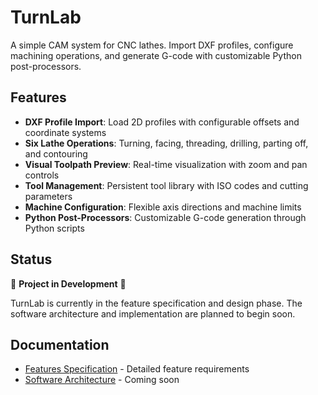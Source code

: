 # TurnLab

A simple CAM system for CNC lathes. Import DXF profiles, configure machining operations, and generate G-code with customizable Python post-processors.

## Features

- **DXF Profile Import**: Load 2D profiles with configurable offsets and coordinate systems
- **Six Lathe Operations**: Turning, facing, threading, drilling, parting off, and contouring
- **Visual Toolpath Preview**: Real-time visualization with zoom and pan controls
- **Tool Management**: Persistent tool library with ISO codes and cutting parameters
- **Machine Configuration**: Flexible axis directions and machine limits
- **Python Post-Processors**: Customizable G-code generation through Python scripts

## Status

🚧 **Project in Development** 🚧

TurnLab is currently in the feature specification and design phase. The software architecture and implementation are planned to begin soon.

## Documentation

- [Features Specification](docs/features.md) - Detailed feature requirements
- [Software Architecture](docs/architecture.md) - Coming soon
